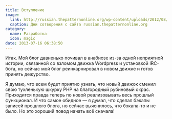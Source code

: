 ```yaml
---
title: Вступление
image:
  link: http://russian.thepatternonline.org/wp-content/uploads/2012/08/Дни-сотворения.jpg
  caption: Дни сотворения с сайта russian.thepatternonline.org
category:
  name: Разработка
  icon: magic
date: 2013-07-16 06:38:50
---
```


Итак. Мой блог давненько почивал в анабиозе из-за одной неприятной истории, связанной со взломом движка Wordpress и
установкой IRC-бота, но сейчас мой блог реинкарнировал в новом движке и готов принять дежурство.

Я думаю, что всем будет приятно узнать, что новый движок сменил свою тухленькую шкурку PHP на благородный рубиновый окрас.
Приходится правда теперь по новой реализовывать весь прошлый функционал. И что самое обидное — я думал, что сделал бэкапы
записей прошлого блога, но сейчас выяснилось, что бэкапа-то и не было. Но это хороший повод начать всё сначала!